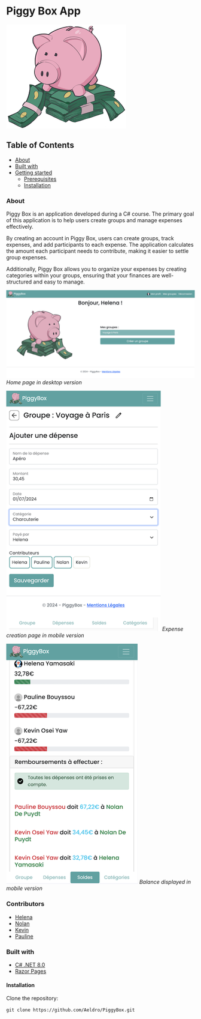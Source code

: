 # Piggy Box App

![PiggyBox_Logo](readme_img/PiggyBox_logo.png)

## Table of Contents

- [About](#about)
- [Built with](#built-with)
- [Getting started](#getting-started)
    - [Prerequisites](#prerequisites)
    - [Installation](#installation)

### About

Piggy Box is an application developed during a C# course. The primary goal of this application is to help users create groups and manage expenses effectively.

By creating an account in Piggy Box, users can create groups, track expenses, and add participants to each expense. The application calculates the amount each participant needs to contribute, making it easier to settle group expenses.

Additionally, Piggy Box allows you to organize your expenses by creating categories within your groups, ensuring that your finances are well-structured and easy to manage.


![PiggyBox Home](readme_img/HomeDesktop.png)
*Home page in desktop version*



![PiggyBox Expense Creation Mobile](readme_img/ExpenseCreationMobile.png)
*Expense creation page in mobile version*



![PiggyBox Balance Mobile](readme_img/BalanceMobile.png)
*Balance displayed in mobile version*



### Contributors

- [Helena](https://github.com/lena-my)
- [Nolan](https://github.com/Aeldro)
- [Kevin](https://github.com/K-Dawg92)
- [Pauline](https://github.com/popobg)


### Built with

- [C# .NET 8.0](https://learn.microsoft.com/en-us/dotnet/csharp/)
- [Razor Pages](https://learn.microsoft.com/en-us/aspnet/core/razor-pages/?view=aspnetcore-8.0&tabs=visual-studio)

#### Installation

Clone the repository:

```shell script
git clone https://github.com/Aeldro/PiggyBox.git
```


